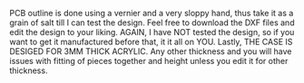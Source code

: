PCB outline is done using a vernier and a very sloppy hand, thus take it as a grain of salt till I can test the design.
Feel free to download the DXF files and edit the design to your liking.
AGAIN, I have NOT tested the design, so if you want to get it manufactured before that, it it all on YOU.
Lastly, THE CASE IS DESIGED FOR 3MM THICK ACRYLIC. Any other thickness and you will have issues with fitting of pieces together and height unless you edit it for other thickness.
